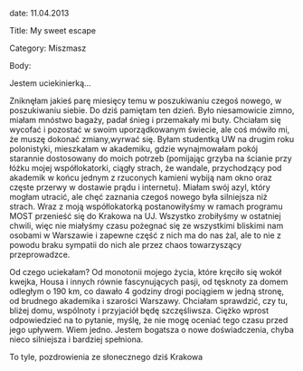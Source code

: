 date: 11.04.2013

Title: My sweet escape

Category: Miszmasz

Body:

Jestem uciekinierką…

Zniknęłam jakieś parę miesięcy temu w poszukiwaniu czegoś nowego, w poszukiwaniu siebie. Do dziś pamiętam ten dzień. Było niesamowicie zimno, miałam mnóstwo bagaży, padał śnieg i przemakały mi buty. Chciałam się wycofać i pozostać w swoim uporządkowanym świecie, ale coś mówiło mi, że muszę dokonać zmiany,wyrwać się. Byłam studentką UW na drugim roku polonistyki, mieszkałam w akademiku, gdzie wynajmowałam pokój starannie dostosowany do moich potrzeb (pomijając grzyba na ścianie przy łóżku mojej współlokatorki, ciągły strach, że wandale, przychodzący pod akademik w końcu jednym z rzuconych kamieni wybiją nam okno oraz częste przerwy w dostawie prądu i internetu). Miałam swój azyl, który mogłam utracić, ale chęć zaznania czegoś nowego była silniejsza niż strach. Wraz z moją współlokatorką postanowiłyśmy w ramach programu MOST przenieść się do Krakowa na UJ. Wszystko zrobiłyśmy w ostatniej chwili, więc nie miałyśmy czasu pożegnać się ze wszystkimi bliskimi nam osobami w Warszawie i zapewne część z nich ma do nas żal, ale to nie z powodu braku sympatii do nich ale przez chaos towarzyszący przeprowadzce.

Od czego uciekałam? Od monotonii mojego życia, które kręciło się wokół kwejka, Housa i innych równie fascynujących pasji, od tęsknoty za domem odległym o 190 km, co dawało 4 godziny drogi pociągiem w jedną stronę, od brudnego akademika i szarości Warszawy. Chciałam sprawdzić, czy tu, bliżej domu, wspólnoty i przyjaciół będę szczęśliwsza. Ciężko wprost odpowiedzieć na to pytanie, myślę, że nie mogę oceniać tego czasu przed jego upływem. Wiem jedno. Jestem bogatsza o nowe doświadczenia, chyba nieco silniejsza i bardziej spełniona.

To tyle, pozdrowienia ze słonecznego dziś Krakowa